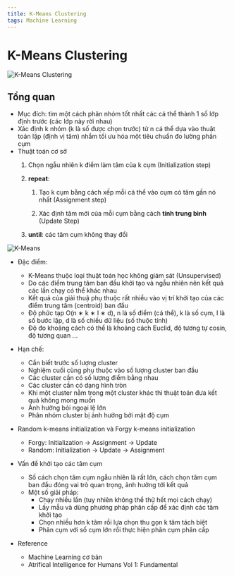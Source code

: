 ```yaml
---
title: K-Means Clustering
tags: Machine Learning
---
```


# K-Means Clustering

![K-Means Clustering](https://media1.giphy.com/media/12vVAGkaqHUqCQ/source.gif)
## Tổng quan
* Mục đích: tìm một cách phân nhóm tốt nhất các cá thể thành 1 số lớp định trước (các lớp này rời nhau)
* Xác định k nhóm (k là số được chọn trước) từ n cá thể dựa vào thuật toán lặp (định vị tâm) nhắm tối ưu hóa một tiêu chuẩn đo lường phân cụm
* Thuật toán cơ sở
   1. Chọn ngẫu nhiên k điểm làm tâm của k cụm (Initialization step)
   2. **repeat**: 
   
      1. Tạo k cụm bằng cách xếp mỗi cá thể vào cụm có tâm gần nó nhất (Assignment step)
   
      2. Xác định tâm mới của mỗi cụm bằng cách **tính trung bình** (Update Step)
   3. **until**: các tâm cụm không thay đổi

![K-Means](http://www.datamilk.com/kmeans_animation.gif)

* Đặc điểm:

   * K-Means thuộc loại thuật toán học không giám sát (Unsupervised)
   * Do các điểm trung tâm ban đầu khởi tạo và ngẫu nhiên nên kết quả các lần chạy có thể khác nhau
   * Kết quả của giải thuậ phụ thuộc rất nhiều vào vị trí khởi tạo của các điểm trung tâm (centroid) ban đầu
   * Độ phức tạp O(n ∗ k ∗ I ∗ d), n là số điểm (cá thể), k là số cụm, I là số bước lặp, d là số chiều dữ liệu (số thuộc tính)
   * Độ đo khoảng cách có thể là khoảng cách Euclid, độ tương tự cosin, độ tương quan ...
   
* Hạn chế: 
   * Cần biết trước số lượng cluster
   * Nghiệm cuối cùng phụ thuộc vào số lượng cluster ban đầu
   * Các cluster cần có số lượng điểm bằng nhau
   * Các cluster cần có dạng hình tròn
   * Khi một cluster nằm trong một cluster khác thì thuật toán đưa kết quả không mong muốn
   * Ảnh hưởng bỏi ngoại lệ lớn
   * Phân nhóm cluster bị ảnh hưởng bởi mật độ cụm
   
* Random k-means initialization và Forgy k-means initialization
  * Forgy: Initialization -> Assignment -> Update
  * Random: Initialization -> Update -> Assignment
  
* Vấn đề khởi tạo các tâm cụm
  * Số cách chọn tâm cụm ngẫu nhiên là rất lớn, cách chọn tâm cụm ban đầu đóng vai trò quan trọng, ảnh hưởng tới kết quả
  * Một số giải pháp:
    * Chạy nhiều lần (tuy nhiên không thể thử hết mọi cách chạy)
    * Lấy mẫu và dùng phương pháp phân cấp để xác định các tâm khởi tạo
    * Chọn nhiều hơn k tâm rồi lựa chọn thu gọn k tâm tách biệt
    * Phân cụm với số cụm lớn rồi thực hiện phân cụm phân cấp

* Reference
    * Machine Learning cơ bản
    * Atrifical Intelligence for Humans Vol 1: Fundamental 
